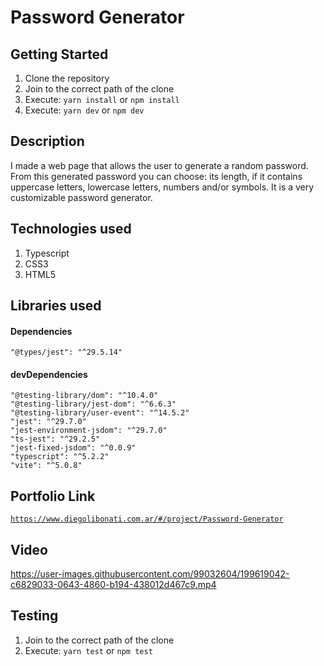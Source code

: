 # Password Generator

## Getting Started

1. Clone the repository
2. Join to the correct path of the clone
3. Execute: `yarn install` or `npm install`
4. Execute: `yarn dev` or `npm dev`

## Description

I made a web page that allows the user to generate a random password. From this generated password you can choose: its length, if it contains uppercase letters, lowercase letters, numbers and/or symbols. It is a very customizable password generator.

## Technologies used

1. Typescript
2. CSS3
3. HTML5

## Libraries used

#### Dependencies

```
"@types/jest": "^29.5.14"
```

#### devDependencies

```
"@testing-library/dom": "^10.4.0"
"@testing-library/jest-dom": "^6.6.3"
"@testing-library/user-event": "^14.5.2"
"jest": "^29.7.0"
"jest-environment-jsdom": "^29.7.0"
"ts-jest": "^29.2.5"
"jest-fixed-jsdom": "^0.0.9"
"typescript": "^5.2.2"
"vite": "^5.0.8"
```

## Portfolio Link

[`https://www.diegolibonati.com.ar/#/project/Password-Generator`](https://www.diegolibonati.com.ar/#/project/Password-Generator)

## Video

https://user-images.githubusercontent.com/99032604/199619042-c6829033-0643-4860-b194-438012d467c9.mp4

## Testing

1. Join to the correct path of the clone
2. Execute: `yarn test` or `npm test`
